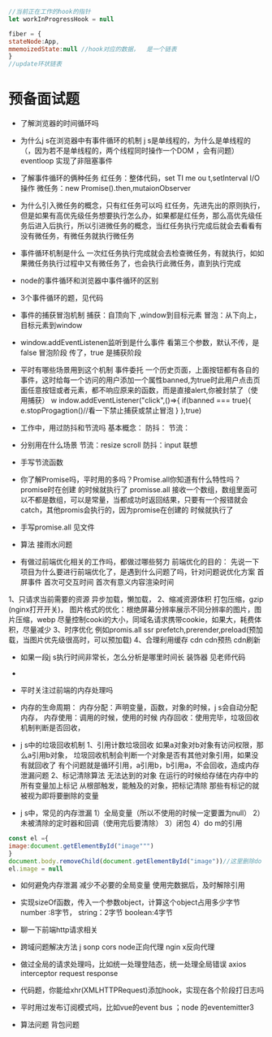 ```js
//当前正在工作的hook的指针
let workInProgressHook = null

fiber = {
stateNode:App,
mmemoizedState:null //hook对应的数据，  是一个链表
}
//update环状链表

```

# 预备面试题
- 了解浏览器的时间循环吗
- 为什么j s在浏览器中有事件循环的机制
j s是单线程的，为什么是单线程的（，因为若不是单线程的，两个线程同时操作一个DOM ，会有问题）
eventloop 实现了非阻塞事件
- 了解事件循环的俩种任务
红任务：整体代码，set TI me ou t,setInterval I/O操作
微任务：new Promise().then,mutaionObserver

- 为什么引入微任务的概念，只有红任务可以吗
红任务，先进先出的原则执行，但是如果有高优先级任务想要执行怎么办，如果都是红任务，那么高优先级任务后进入后执行，所以引进微任务的概念，当红任务执行完成后就会去看看有没有微任务，有微任务就执行微任务
- 事件循环机制是什么
一次红任务执行完成就会去检查微任务，有就执行，如如果微任务执行过程中又有微任务了，也会执行此微任务，直到执行完成
- node的事件循环和浏览器中事件循环的区别


- 3个事件循环的题，见代码

- 事件的捕获冒泡机制
捕获：自顶向下 ,window到目标元素
冒泡：从下向上，目标元素到window
-  window.addEventListenen监听到是什么事件
看第三个参数，默认不传，是false 冒泡阶段
传了，true 是捕获阶段
- 平时有哪些场景用到这个机制
事件委托
一个历史页面，上面按钮都有各自的事件，这时给每一个访问的用户添加一个属性banned,为true时此用户点击页面任意按钮或者元素，都不响应原来的函数，而是直接alert,你被封禁了（使用捕获）
w indow.addEventListener("click",()=>{
if(banned === true){
 e.stopProgagtion()//看一下禁止捕获或禁止冒泡
}
},true)
- 工作中，用过防抖和节流吗
基本概念：
防抖：
节流：
- 分别用在什么场景
节流：resize scroll
防抖：input 联想
- 手写节流函数 

- 你了解Promise吗，平时用的多吗？Promise.all你知道有什么特性吗？
promise时在创建 的时候就执行了
promisse.all 接收一个数组，数组里面可以不都是数组，可以是常量，当都成功时返回结果，只要有一个报错就会catch，其他promis会执行的，因为promise在创建的 时候就执行了
- 手写promise.all
见文件

- 算法
 接雨水问题
 
 - 有做过前端优化相关的工作吗，都做过哪些努力
前端优化的目的：
先说一下项目为什么要进行前端优化了，是遇到什么问题了吗，针对问题说优化方案
首屏事件
首次可交互时间
首次有意义内容渲染时间

1、只请求当前需要的资源
异步加载，懒加载，
2、缩减资源体积
打包压缩，gzip (nginx打开开关)，
图片格式的优化：根绝屏幕分辨率展示不同分辨率的图片，图片压缩，webp
尽量控制cooki的大小，同域名请求携带cookie，如果大，耗费体积，尽量减少
3、时序优化
例如promis.all
ssr
prefetch,prerender,preload(预加载，当图片优先级很高时，可以预加载)
4、合理利用缓存
cdn cdn预热 cdn刷新

- 如果一段j s执行时间非常长，怎么分析是哪里时间长
装饰器
见老师代码

- 



- 平时关注过前端的内存处理吗
- 内存的生命周期：
内存分配：声明变量，函数，对象的时候，j s会自动分配内存，
内存使用：调用的时候，使用的时候
内存回收：使用完毕，垃圾回收机制判断是否回收，
- j s中的垃圾回收机制
1、引用计数垃圾回收
如果a对象对b对象有访问权限，那么a引用b对象， 垃圾回收机制会判断一个对象是否有其他对象引用，如果没有就回收了
有个问题就是循环引用，a引用b，b引用a，不会回收，造成内存泄漏问题
2、标记清除算法
无法达到的对象
在运行的时候给存储在内存中的所有变量加上标记
从根部触发，能触及的对象，把标记清除
那些有标记的就被视为即将要删除的变量
- j s中，常见的内存泄漏
1）全局变量（所以不使用的时候一定要置为null）
2）未被清除的定时器和回调（使用完后要清除）
3）闭包
4）do m的引用
```js
const el ={
image:document.getElementById("image""")
}
document.body.removeChild(document.getElementById("image"))//这里删除do m，但是e l对象中引用依然在内存中，所以要手动置为null
el.image = null
```
- 如何避免内存泄漏
减少不必要的全局变量
使用完数据后，及时解除引用
- 实现sizeOf函数，传入一个参数object，计算这个object占用多少字节
number :8字节，
string：2字节
boolean:4字节


- 聊一下前端http请求相关
- 跨域问题解决方法
j sonp
cors
node正向代理
ngin x反向代理
- 做过全局的请求处理吗，比如统一处理登陆态，统一处理全局错误
axios interceptor request response

- 代码题，你能给xhr(XMLHTTPRequest)添加hook，实现在各个阶段打日志吗

- 平时用过发布订阅模式吗，比如vue的event bus ；node 的eventemitter3


- 算法问题 背包问题











